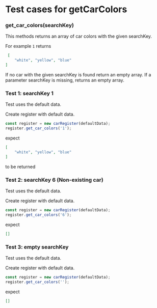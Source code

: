 # Test cases for getCarColors

### **get_car_colors(searchKey)**
This methods returns an array of car colors with the given searchKey. 

For example `1` returns
```json
 [
    "white", "yellow", "blue"
]

```
If no car with the given searchKey is found return an empty array.
If a parameter searchKey is missing, returns an empty array.

### Test 1: searchKey 1
Test uses the default data.

Create register with default data.
```js
const register = new carRegister(defaultData);
register.get_car_colors('1');
```
expect
```json
[
    "white", "yellow", "blue"
]
```
to be returned

### Test 2: searchKey 6 (Non-existing car)
Test uses the default data.

Create register with default data.
```js
const register = new carRegister(defaultData);
register.get_car_colors('6');
```
expect
```json
[]
```

### Test 3: empty searchKey
Test uses the default data.

Create register with default data.
```js
const register = new carRegister(defaultData);
register.get_car_colors('');
```
expect
```json
[]
```